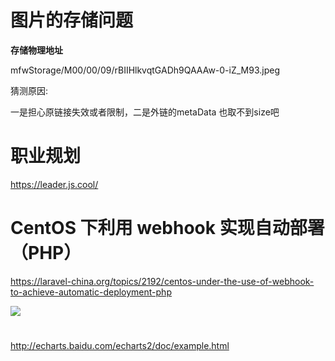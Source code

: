 # 图片的存储问题

**存储物理地址**

mfwStorage/M00/00/09/rBIIHlkvqtGADh9QAAAw-0-iZ_M93.jpeg

猜测原因:

一是担心原链接失效或者限制，二是外链的metaData 也取不到size吧



# 职业规划

https://leader.js.cool/



# CentOS 下利用 webhook 实现自动部署（PHP）

https://laravel-china.org/topics/2192/centos-under-the-use-of-webhook-to-achieve-automatic-deployment-php



![](https://ws3.sinaimg.cn/large/006tNc79ly1fgqa7pefi3j30hr0hogmi.jpg)



# #

http://echarts.baidu.com/echarts2/doc/example.html